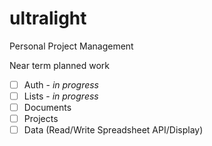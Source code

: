 # ultralight

Personal Project Management

Near term planned work

- [ ] Auth - _in progress_
- [ ] Lists - _in progress_
- [ ] Documents
- [ ] Projects
- [ ] Data (Read/Write Spreadsheet API/Display)
